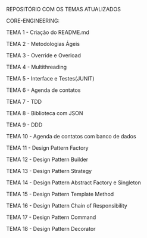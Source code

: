 REPOSITÓRIO COM OS TEMAS ATUALIZADOS

CORE-ENGINEERING:

TEMA 1 - Criação do README.md

TEMA 2 - Metodologias Ágeis

TEMA 3 - Override e Overload

TEMA 4 - Multithreading

TEMA 5 - Interface e Testes(JUNIT)

TEMA 6 - Agenda de contatos

TEMA 7 - TDD

TEMA 8 - Biblioteca com JSON

TEMA 9 - DDD

TEMA 10 - Agenda de contatos com banco de dados

TEMA 11 - Design Pattern Factory

TEMA 12 - Design Pattern Builder

TEMA 13 - Design Pattern Strategy

TEMA 14 - Design Pattern Abstract Factory e Singleton

TEMA 15 - Design Pattern Template Method

TEMA 16 - Design Pattern Chain of Responsibility

TEMA 17 - Design Pattern Command

TEMA 18 - Design Pattern Decorator
